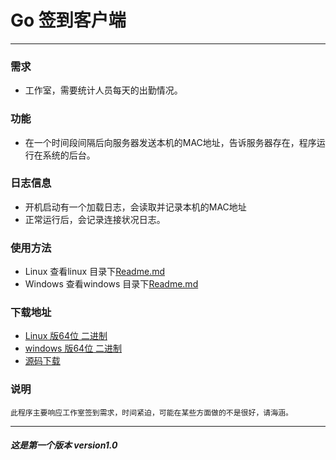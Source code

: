 # Go 签到客户端
---
### 需求
- 工作室，需要统计人员每天的出勤情况。

### 功能
- 在一个时间段间隔后向服务器发送本机的MAC地址，告诉服务器存在，程序运行在系统的后台。

### 日志信息
- 开机启动有一个加载日志，会读取并记录本机的MAC地址
- 正常运行后，会记录连接状况日志。

### 使用方法
- Linux 查看linux 目录下[Readme.md](https://github.com/hexiu/Go_Client/linux/ "Linux 客户端使用说明") 
- Windows 查看windows 目录下[Readme.md](https://github.com/hexiu/Go_Client/windows/"windows客户端使用说明") 

### 下载地址
- [Linux 版64位 二进制](http://7xpugm.com1.z0.glb.clouddn.com/client.zip "Linux客户端")
- [windows 版64位 二进制](http://7xpugm.com1.z0.glb.clouddn.com/client.exe "Wndows客户端")
- [源码下载](https://github.com/hexiu/Go_Client/src/ "Client 源码")

### 说明
	此程序主要响应工作室签到需求，时间紧迫，可能在某些方面做的不是很好，请海涵。 


----
##### 这是第一个版本  version1.0 



